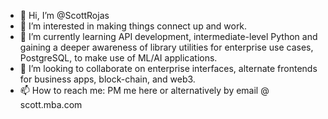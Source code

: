 - 👋 Hi, I’m @ScottRojas
- 👀 I’m interested in making things connect up and work.
- 🌱 I’m currently learning API development, intermediate-level Python and gaining a deeper awareness of library utilities for enterprise use cases, PostgreSQL, to make use of ML/AI applications. 
- 💞️ I’m looking to collaborate on enterprise interfaces, alternate frontends for business apps, block-chain, and web3.
- 📫 How to reach me: PM me here or alternatively by email @ scott.mba.com

<!---
✨ special ✨
--->
